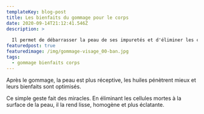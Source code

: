 ```yaml
---
templateKey: blog-post
title: Les bienfaits du gommage pour le corps
date: 2020-09-14T21:12:41.546Z
description: >
  
  Il permet de débarrasser la peau de ses impuretés et d'éliminer les cellules mortes qui s'accumulent à la surface de la peau. En faisant place aux cellules nouvelles, la peau est plus éclatante et les pores sont débarrassées des impuretés qui les obstruent.
featuredpost: true
featuredimage: /img/gommage-visage_00-ban.jpg
tags:
  - gommage bienfaits corps
---
```

Après le gommage, la peau est plus réceptive, les huiles pénètrent mieux et leurs bienfaits sont optimisés. 

Ce simple geste fait des miracles. En éliminant les cellules mortes à la surface de la peau, il la rend lisse, homogène et plus éclatante.
